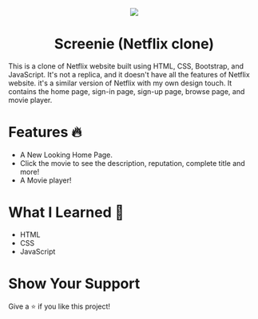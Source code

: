<p align="center">
  <img src="https://camo.githubusercontent.com/f49b5da57080b6dcc7304181e163262c3a11d0894858c2cc2f677be0fdb952ea/68747470733a2f2f6668736b6e696768746c6966652e636f6d2f77702d636f6e74656e742f75706c6f6164732f323032302f30342f755641535871764d7a795572415066536e39704d74784f4337733839756c7a64444b4264747143502e706e67">
</p>
<h1 align="center">Screenie (Netflix clone)</h1>
This is a clone of Netflix website built using HTML, CSS, Bootstrap, and JavaScript. It's not a replica, and it doesn't have all the features of Netflix website. it's a similar version of Netflix with my own design touch. It contains the home page, sign-in page, sign-up page, browse page, and movie player.

# Features 🔥
* A New Looking Home Page.
* Click the movie to see the description, reputation, complete title and more!
* A Movie player!

# What I Learned 📙
* HTML
* CSS
* JavaScript

# Show Your Support
Give a ⭐️ if you like this project!
